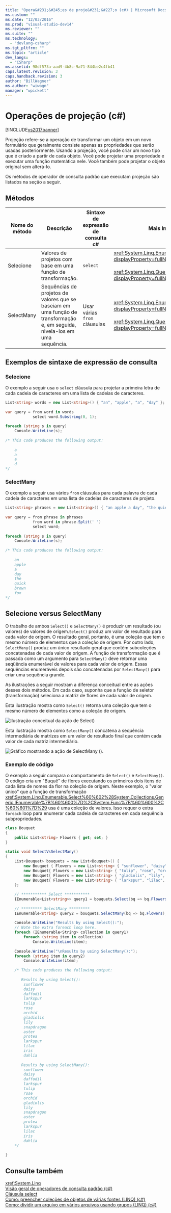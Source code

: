 ```yaml
---
title: "Opera&#231;&#245;es de proje&#231;&#227;o (c#) | Microsoft Docs"
ms.custom: ""
ms.date: "12/03/2016"
ms.prod: "visual-studio-dev14"
ms.reviewer: ""
ms.suite: ""
ms.technology: 
  - "devlang-csharp"
ms.tgt_pltfrm: ""
ms.topic: "article"
dev_langs: 
  - "CSharp"
ms.assetid: 98df573a-aad9-4b8c-9a71-844be2c4fb41
caps.latest.revision: 3
caps.handback.revision: 3
author: "BillWagner"
ms.author: "wiwagn"
manager: "wpickett"
---
```

# Opera&#231;&#245;es de proje&#231;&#227;o (c#)
[!INCLUDE[vs2017banner](../../../../csharp/includes/vs2017banner.md)]

Projeção refere\-se a operação de transformar um objeto em um novo formulário que geralmente consiste apenas as propriedades que serão usadas posteriormente. Usando a projeção, você pode criar um novo tipo que é criado a partir de cada objeto. Você pode projetar uma propriedade e executar uma função matemática nele. Você também pode projetar o objeto original sem alterá\-lo.  
  
 Os métodos de operador de consulta padrão que executam projeção são listados na seção a seguir.  
  
## Métodos  
  
|Nome do método|Descrição|Sintaxe de expressão de consulta c\#|Mais Informações|  
|--------------------|---------------|------------------------------------------|----------------------|  
|Selecione|Valores de projetos com base em uma função de transformação.|`select`|<xref:System.Linq.Enumerable.Select%2A?displayProperty=fullName><br /><br /> <xref:System.Linq.Queryable.Select%2A?displayProperty=fullName>|  
|SelectMany|Sequências de projetos de valores que se baseiam em uma função de transformação e, em seguida, nivela\-los em uma sequência.|Usar várias `from` cláusulas|<xref:System.Linq.Enumerable.SelectMany%2A?displayProperty=fullName><br /><br /> <xref:System.Linq.Queryable.SelectMany%2A?displayProperty=fullName>|  
  
## Exemplos de sintaxe de expressão de consulta  
  
### Selecione  
 O exemplo a seguir usa o `select` cláusula para projetar a primeira letra de cada cadeia de caracteres em uma lista de cadeias de caracteres.  
  
```c#  
List<string> words = new List<string>() { "an", "apple", "a", "day" };  
  
var query = from word in words  
            select word.Substring(0, 1);  
  
foreach (string s in query)  
    Console.WriteLine(s);  
  
/* This code produces the following output:  
  
    a  
    a  
    a  
    d  
*/  
```  
  
### SelectMany  
 O exemplo a seguir usa vários `from` cláusulas para cada palavra de cada cadeia de caracteres em uma lista de cadeias de caracteres de projeto.  
  
```c#  
List<string> phrases = new List<string>() { "an apple a day", "the quick brown fox" };  
  
var query = from phrase in phrases  
            from word in phrase.Split(' ')  
            select word;  
  
foreach (string s in query)  
    Console.WriteLine(s);  
  
/* This code produces the following output:  
  
    an  
    apple  
    a  
    day  
    the  
    quick  
    brown  
    fox  
*/  
```  
  
## Selecione versus SelectMany  
 O trabalho de ambos `Select()` e `SelectMany()` é produzir um resultado \(ou valores\) de valores de origem.`Select()` produz um valor de resultado para cada valor de origem. O resultado geral, portanto, é uma coleção que tem o mesmo número de elementos que a coleção de origem. Por outro lado, `SelectMany()` produz um único resultado geral que contém subcoleções concatenadas de cada valor de origem. A função de transformação que é passada como um argumento para `SelectMany()` deve retornar uma seqüência enumerável de valores para cada valor de origem. Essas sequências enumeráveis depois são concatenadas por `SelectMany()` para criar uma sequência grande.  
  
 As ilustrações a seguir mostram a diferença conceitual entre as ações desses dois métodos. Em cada caso, suponha que a função de seletor \(transformação\) seleciona a matriz de flores de cada valor de origem.  
  
 Esta ilustração mostra como `Select()` retorna uma coleção que tem o mesmo número de elementos como a coleção de origem.  
  
 ![Ilustração conceitual da ação de Select&#41;](../../../../csharp/programming-guide/concepts/linq/media/selectaction.png "SelectAction")  
  
 Esta ilustração mostra como `SelectMany()` concatena a sequência intermediária de matrizes em um valor de resultado final que contém cada valor de cada matriz intermediário.  
  
 ![Gráfico mostrando a ação de SelectMany &#40;&#41;.](../../../../csharp/programming-guide/concepts/linq/media/selectmany.png "SelectMany")  
  
### Exemplo de código  
 O exemplo a seguir compara o comportamento de `Select()` e `SelectMany()`. O código cria um "Buquê" de flores executando os primeiros dois itens de cada lista de nomes da flor na coleção de origem. Neste exemplo, o "valor único" que a função de transformação <xref:System.Linq.Enumerable.Select%60%602%28System.Collections.Generic.IEnumerable%7B%60%600%7D%2CSystem.Func%7B%60%600%2C%60%601%7D%29> usa é uma coleção de valores. Isso requer o extra `foreach` loop para enumerar cada cadeia de caracteres em cada sequência subpropriedades.  
  
```c#  
class Bouquet  
{  
    public List<string> Flowers { get; set; }  
}  
  
static void SelectVsSelectMany()  
{  
    List<Bouquet> bouquets = new List<Bouquet>() {  
        new Bouquet { Flowers = new List<string> { "sunflower", "daisy", "daffodil", "larkspur" }},  
        new Bouquet{ Flowers = new List<string> { "tulip", "rose", "orchid" }},  
        new Bouquet{ Flowers = new List<string> { "gladiolis", "lily", "snapdragon", "aster", "protea" }},  
        new Bouquet{ Flowers = new List<string> { "larkspur", "lilac", "iris", "dahlia" }}  
    };  
  
    // *********** Select ***********              
    IEnumerable<List<string>> query1 = bouquets.Select(bq => bq.Flowers);  
  
    // ********* SelectMany *********  
    IEnumerable<string> query2 = bouquets.SelectMany(bq => bq.Flowers);  
  
    Console.WriteLine("Results by using Select():");  
    // Note the extra foreach loop here.  
    foreach (IEnumerable<String> collection in query1)  
        foreach (string item in collection)  
            Console.WriteLine(item);  
  
    Console.WriteLine("\nResults by using SelectMany():");  
    foreach (string item in query2)  
        Console.WriteLine(item);  
  
    /* This code produces the following output:  
  
       Results by using Select():  
        sunflower  
        daisy  
        daffodil  
        larkspur  
        tulip  
        rose  
        orchid  
        gladiolis  
        lily  
        snapdragon  
        aster  
        protea  
        larkspur  
        lilac  
        iris  
        dahlia  
  
       Results by using SelectMany():  
        sunflower  
        daisy  
        daffodil  
        larkspur  
        tulip  
        rose  
        orchid  
        gladiolis  
        lily  
        snapdragon  
        aster  
        protea  
        larkspur  
        lilac  
        iris  
        dahlia  
    */  
  
}  
```  
  
## Consulte também  
 <xref:System.Linq>   
 [Visão geral de operadores de consulta padrão \(c\#\)](../../../../visual-basic/programming-guide/concepts/linq/standard-query-operators-overview.md)   
 [Cláusula select](../../../../csharp/language-reference/keywords/select-clause.md)   
 [Como: preencher coleções de objetos de várias fontes \(LINQ\) \(c\#\)](../../../../csharp/programming-guide/concepts/linq/how-to-populate-object-collections-from-multiple-sources-linq.md)   
 [Como: dividir um arquivo em vários arquivos usando grupos \(LINQ\) \(c\#\)](../../../../csharp/programming-guide/concepts/linq/how-to-split-a-file-into-many-files-by-using-groups-linq.md)